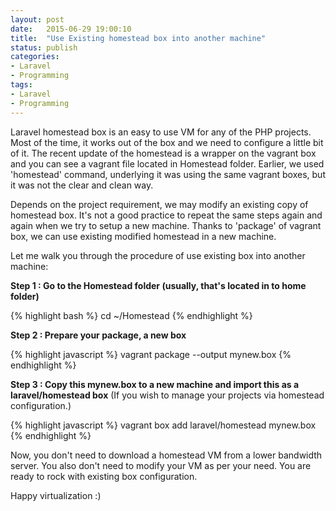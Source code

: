 ```yaml
---
layout: post
date:   2015-06-29 19:00:10
title:  "Use Existing homestead box into another machine"
status: publish
categories:
- Laravel
- Programming
tags:
- Laravel
- Programming
---
```


Laravel homestead box is an easy to use VM for any of the PHP projects. Most of the time, it works out of the box and we need to configure a little bit of it. The recent update of the homestead is a wrapper on the vagrant box and you can see a vagrant file located in Homestead folder. Earlier, we used 'homestead' command, underlying it was using the same vagrant boxes, but it was not the clear and clean way.

Depends on the project requirement, we may modify an existing copy of homestead box. It's not a good practice to repeat the same steps again and again when we try to setup a new machine. Thanks to 'package' of vagrant box, we can use existing modified homestead in a new machine.

Let me walk you through the procedure of use existing box into another machine:

**Step 1 : Go to the Homestead folder (usually, that's located in to home folder)**

{% highlight bash %}
    cd ~/Homestead
{% endhighlight %}

**Step 2 : Prepare your package, a new box**

{% highlight javascript %}
    vagrant package --output mynew.box
{% endhighlight %}

**Step 3 : Copy this mynew.box to a new machine and import this as a laravel/homestead box**
(If you wish to manage your projects via homestead configuration.)

{% highlight javascript %}
    vagrant box add laravel/homestead mynew.box
{% endhighlight %}

Now, you don't need to download a homestead VM from a lower bandwidth server. You also don't need to modify your VM as per your need. You are ready to rock with existing box configuration.

Happy virtualization :)
